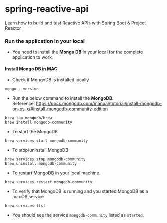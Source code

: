 # spring-reactive-api

Learn how to build and test Reactive APIs with Spring Boot & Project Reactor

### Run the application in your local

- You need to install the **Mongo DB** in your local for the complete application to work.

#### Install Mongo DB in MAC
- Check if MongoDB is installed locally
```
mongo --version
```
- Run the below command to install the **MongoDB**.      
Reference: https://docs.mongodb.com/manual/tutorial/install-mongodb-on-os-x/#install-mongodb-community-edition
```
brew tap mongodb/brew
brew install mongodb-community
```

- To start the MongoDB
```
brew services start mongodb-community
```

- To stop/uninstall MongoDB

```
brew services stop mongodb-community
brew uninstall mongodb-community
```

- To restart MongoDB in your local machine.

```
brew services restart mongodb-community
```

- To verify that MongoDB is running and you started MongoDB as a macOS service
```
brew services list
```
- You should see the service `mongodb-community` listed as `started`.